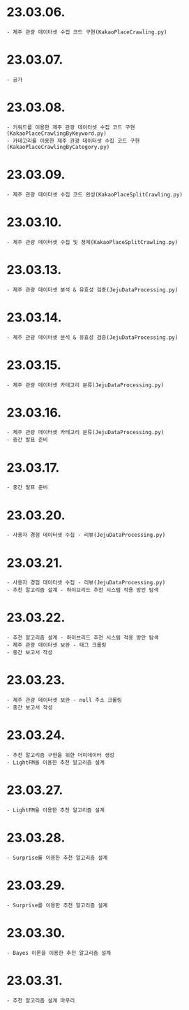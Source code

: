 # 23.03.06.
```
- 제주 관광 데이터셋 수집 코드 구현(KakaoPlaceCrawling.py)
```
# 23.03.07.
```
- 공가
```
# 23.03.08.
```
- 키워드를 이용한 제주 관광 데이터셋 수집 코드 구현(KakaoPlaceCrawlingByKeyword.py)
- 카테고리를 이용한 제주 관광 데이터셋 수집 코드 구현(KakaoPlaceCrawlingByCategory.py)
```
# 23.03.09.
```
- 제주 관광 데이터셋 수집 코드 완성(KakaoPlaceSplitCrawling.py)
```
# 23.03.10.
```
- 제주 관광 데이터셋 수집 및 정제(KakaoPlaceSplitCrawling.py)
```
# 23.03.13.
```
- 제주 관광 데이터셋 분석 & 유효성 검증(JejuDataProcessing.py)
```
# 23.03.14.
```
- 제주 관광 데이터셋 분석 & 유효성 검증(JejuDataProcessing.py)
```
# 23.03.15.
```
- 제주 관광 데이터셋 카테고리 분류(JejuDataProcessing.py)
```
# 23.03.16.
```
- 제주 관광 데이터셋 카테고리 분류(JejuDataProcessing.py)
- 중간 발표 준비
```
# 23.03.17.
```
- 중간 발표 준비
```
# 23.03.20.
```
- 사용자 경험 데이터셋 수집 - 리뷰(JejuDataProcessing.py)
```
# 23.03.21.
```
- 사용자 경험 데이터셋 수집 - 리뷰(JejuDataProcessing.py)
- 추천 알고리즘 설계 - 하이브리드 추천 시스템 적용 방안 탐색
```
# 23.03.22.
```
- 추천 알고리즘 설계 - 하이브리드 추천 시스템 적용 방안 탐색
- 제주 관광 데이터셋 보완 - 태그 크롤링
- 중간 보고서 작성
```
# 23.03.23.
```
- 제주 관광 데이터셋 보완 - null 주소 크롤링 
- 중간 보고서 작성
```
# 23.03.24.
```
- 추천 알고리즘 구현을 위한 더미데이터 생성
- LightFM을 이용한 추천 알고리즘 설계
```
# 23.03.27.
```
- LightFM을 이용한 추천 알고리즘 설계
```
# 23.03.28.
```
- Surprise를 이용한 추천 알고리즘 설계
```
# 23.03.29.
```
- Surprise를 이용한 추천 알고리즘 설계
```
# 23.03.30.
```
- Bayes 이론을 이용한 추천 알고리즘 설계
```
# 23.03.31.
```
- 추천 알고리즘 설계 마무리
```